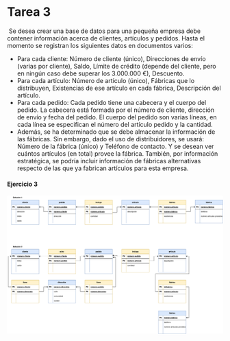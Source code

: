 # Tarea 3
![<image>](https://th.bing.com/th/id/R.bad2749e9eff35760076ba30d4e9a716?rik=xYlP69zBDMa%2fow&pid=ImgRaw&r=0)
Se desea crear una base de datos para una pequeña empresa debe contener información acerca de clientes, artículos y pedidos. Hasta el momento se registran los siguientes datos en documentos varios:
- Para cada cliente: Número de cliente (único), Direcciones de envío (varias por cliente), Saldo, Límite de crédito (depende del cliente, pero en ningún caso debe superar los 3.000.000 €), Descuento.
- Para cada artículo: Número de artículo (único), Fábricas que lo distribuyen, Existencias de ese artículo en cada fábrica, Descripción del artículo.
- Para cada pedido: Cada pedido tiene una cabecera y el cuerpo del pedido. La cabecera está formada por el número de cliente, dirección de envío y fecha del pedido. El cuerpo del pedido son varias líneas, en cada línea se especifican el número del artículo pedido y la cantidad.
- Además, se ha determinado que se debe almacenar la información de las fábricas. Sin embargo, dado el uso de distribuidores, se usará: Número de la fábrica (único) y Teléfono de contacto. Y se desean ver cuántos artículos (en total) provee la fábrica. También, por información estratégica, se podría incluir información de fábricas alternativas respecto de las que ya fabrican artículos para esta empresa.
#### Ejercicio 3
![<image>](https://github.com/JCarlosAR032/base-de-datos/blob/main/Tareas/Tema%203/Tarea%203/igm/Tarea%203.drawio.png)
